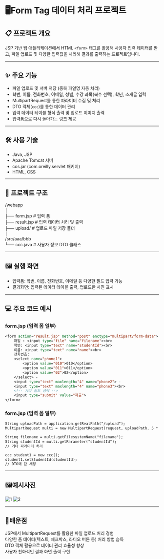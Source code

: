 # 🖥️Form Tag 데이터 처리 프로젝트


## 📋 프로젝트 개요
JSP 기반 웹 애플리케이션에서 HTML `<form>` 태그를 활용해 사용자 입력 데이터를 받고, 파일 업로드 및 다양한 입력값을 처리해 결과를 출력하는 프로젝트입니다.

---

## ✨ 주요 기능
- 파일 업로드 및 서버 저장 (중복 파일명 자동 처리)  
- 학번, 이름, 전화번호, 이메일, 성별, 수강 과목(복수 선택), 학년, 소개글 입력  
- MultipartRequest를 통한 파라미터 수집 및 처리  
- DTO 객체(`ccc`)를 통한 데이터 관리  
- 입력 데이터 테이블 형식 출력 및 업로드 이미지 출력  
- 입력폼으로 다시 돌아가는 링크 제공  

---

## 🛠 사용 기술
- Java, JSP  
- Apache Tomcat 서버  
- cos.jar (com.oreilly.servlet 패키지)  
- HTML, CSS  

---

## 📂 프로젝트 구조
/webapp  
│  
├── form.jsp # 입력 폼  
├── result.jsp # 입력 데이터 처리 및 출력  
├── upload/ # 업로드 파일 저장 폴더  
│  
/src/aaa/bbb  
└── ccc.java # 사용자 정보 DTO 클래스


---

## 🖼️ 실행 화면
- 입력폼: 학번, 이름, 전화번호, 이메일 등 다양한 필드 입력 가능  
- 결과화면: 입력된 데이터 테이블 출력, 업로드한 사진 표시

---

## 💻 주요 코드 예시

### form.jsp (입력 폼 일부)
```jsp
<form action="result.jsp" method="post" enctype="multipart/form-data">
    파일 : <input type="file" name="filename"><br>
    학번: <input type="text" name="studentId"><br>
    이름: <input type="text" name="name"><br>
    전화번호: 
    <select name="phone1">
        <option value="010">010</option>
        <option value="011">011</option>
        <option value="02">02</option>
    </select> - 
    <input type="text" maxlength="4" name="phone2"> - 
    <input type="text" maxlength="4" name="phone3"><br>
    <!-- 기타 필드 생략 -->
    <input type="submit" value="제출">
</form>
```

### form.jsp (입력 폼 일부)
```jsp
String uploadPath = application.getRealPath("/upload");
MultipartRequest multi = new MultipartRequest(request, uploadPath, 5 * 1024 * 1024, "utf-8", new DefaultFileRenamePolicy());

String filename = multi.getFilesystemName("filename");
String studentId = multi.getParameter("studentId");
// 기타 파라미터 처리

ccc student1 = new ccc();
student1.setStudentId(studentId);
// DTO에 값 세팅
```

---


## 🖼️예시사진
![1](https://github.com/user-attachments/assets/64f24ac5-cc28-4091-8d41-ed8c34dbcd78)
![2](https://github.com/user-attachments/assets/0fd06b2d-8967-422b-9067-b7de78f64719)


---


## 📝배운점
JSP에서 MultipartRequest를 활용한 파일 업로드 처리 경험  
다양한 폼 데이터(텍스트, 체크박스, 라디오 버튼 등) 처리 방법 습득  
DTO 객체 활용으로 데이터 관리 효율성 향상  
사용자 친화적인 결과 화면 출력 구현  

